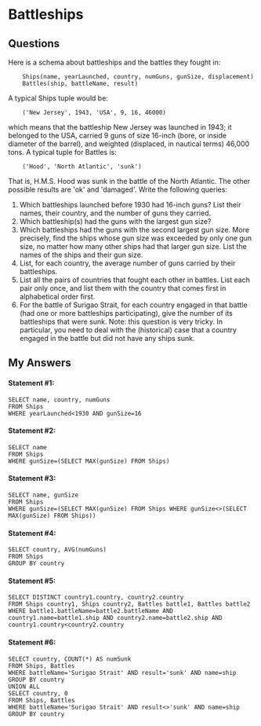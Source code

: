 # Battleships
## Questions
Here is a schema about battleships and the battles they fought in:
```
    Ships(name, yearLaunched, country, numGuns, gunSize, displacement)
    Battles(ship, battleName, result)
```
A typical Ships tuple would be:
```
    ('New Jersey', 1943, 'USA', 9, 16, 46000)
```
which means that the battleship New Jersey was launched in 1943; it belonged to the USA, carried 9 guns of size 16-inch (bore, or inside diameter of the barrel), and weighted (displaced, in nautical terms) 46,000 tons. A typical tuple for Battles is:
```
    ('Hood', 'North Atlantic', 'sunk')
```
That is, H.M.S. Hood was sunk in the battle of the North Atlantic. The other possible results are 'ok' and 'damaged'. Write the following queries:

1. Which battleships launched before 1930 had 16-inch guns? List their names, their country, and the number of guns they carried.
2. Which battleship(s) had the guns with the largest gun size?
3. Which battleships had the guns with the second largest gun size. More precisely, find the ships whose gun size was exceeded by only one gun size, no matter how many other ships had that larger gun size. List the names of the ships and their gun size.
4. List, for each country, the average number of guns carried by their battleships.
5. List all the pairs of countries that fought each other in battles. List each pair only once, and list them with the country that comes first in alphabetical order first.
6. For the battle of Surigao Strait, for each country engaged in that battle (had one or more battleships participating), give the number of its battleships that were sunk. Note: this question is very tricky. In particular, you need to deal with the (historical) case that a country engaged in the battle but did not have any ships sunk.

## My Answers
#### Statement #1:
```
SELECT name, country, numGuns
FROM Ships
WHERE yearLaunched<1930 AND gunSize=16
```
#### Statement #2:
```
SELECT name
FROM Ships
WHERE gunSize=(SELECT MAX(gunSize) FROM Ships)
```
#### Statement #3:	
```
SELECT name, gunSize
FROM Ships
WHERE gunSize=(SELECT MAX(gunSize) FROM Ships WHERE gunSize<>(SELECT MAX(gunSize) FROM Ships))
```
#### Statement #4:	
```
SELECT country, AVG(numGuns)
FROM Ships
GROUP BY country
```
#### Statement #5:	
```
SELECT DISTINCT country1.country, country2.country
FROM Ships country1, Ships country2, Battles battle1, Battles battle2
WHERE battle1.battleName=battle2.battleName AND country1.name=battle1.ship AND country2.name=battle2.ship AND country1.country<country2.country
```
#### Statement #6:	
```
SELECT country, COUNT(*) AS numSunk
FROM Ships, Battles
WHERE battleName='Surigao Strait' AND result='sunk' AND name=ship
GROUP BY country
UNION ALL
SELECT country, 0
FROM Ships, Battles
WHERE battleName='Surigao Strait' AND result<>'sunk' AND name=ship
GROUP BY country
```